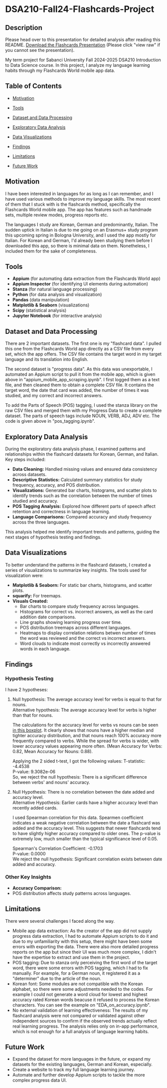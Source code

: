 # DSA210-Fall24-Flashcards-Project
## Description  
Please head over to this presentation for detailed analysis after reading this README. [Download the Flashcards Presentation](./flashcards%20presentation.pptx)
(Please click "view raw" if you cannot see the presentation).

My term project for Sabanci University Fall 2024-2025 DSA210 Introduction to Data Science course. In this project, I analyze my language learning habits through my Flashcards World mobile app data.  

## Table of Contents
- [Motivation](#motivation)  

- [Tools](#tools)
  
- [Dataset and Data Processing](#dataset-and-data-processing)

- [Exploratory Data Analysis](#exploratory-data-analysis)

- [Data Visualizations](#data-visualizations)

- [Findings](#findings)
  
- [Limitations](#limitations)
  
- [Future Work](#future-work)




## Motivation
I have been interested in languages for as long as I can remember, and I have used various methods to improve my language skills. The most recent of them that I stuck with is the flashcards method, specifically the Flashcards World mobile app. The app has features such as handmade sets, multiple review modes, progress reports etc.  

The languages I study are Korean, German and predominantly, Italian. The sudden uptick in Italian is due to me going on an Erasmus+ study program this upcoming spring in Bologna University, and I used the app mostly for Italian. For Korean and German, I'd already been studying them before I downloaded this app, so there is minimal data on them. Nonetheless, I included them for the sake of completeness.  

## Tools
- **Appium** (for automating data extraction from the Flashcards World app)
- **Appium Inspector** (for identifying UI elements during automation)
- **Stanza** (for natural language processing)  
- **Python** (for data analysis and visualization)
- **Pandas** (data manipulation)
- **Matplotlib & Seaborn** (visualizations)
- **Scipy** (statistical analysis)
- **Jupyter Notebook** (for interactive analysis)

## Dataset and Data Processing
There are 2 important datasets. The first one is my "flashcard data". I pulled this one from the Flashcards World app directly as a CSV file from every set, which the app offers. The CSV file contains the target word in my target language and its translation into English.

The second dataset is "progress data". As this data was unexportable, I automated an Appium script to pull it from the mobile app, which is given above in "appium_mobile_app_scraping.ipynb". I first logged them as a text file, and then cleaned them to obtain a complete CSV file. It contains the target word, the date that card was added, the number of times it was studied, and my correct and incorrect answers. 

To add the Parts of Speech (POS) tagging, I used the stanza library on the raw CSV files and merged them with my Progress Data to create a complete dataset. The parts of speech tags include NOUN, VERB, ADJ, ADV etc. The code is given above in "pos_tagging.ipynb". 

## Exploratory Data Analysis  

During the exploratory data analysis phase, I examined patterns and relationships within the flashcard datasets for Korean, German, and Italian. Key steps included:

- **Data Cleaning:** Handled missing values and ensured data consistency across datasets.
- **Descriptive Statistics:** Calculated summary statistics for study frequency, accuracy, and POS distribution.
- **Visualizations:** Generated bar charts, histograms, and scatter plots to identify trends such as the correlation between the number of times studied and accuracy.
- **POS Tagging Analysis:** Explored how different parts of speech affect retention and correctness in language learning.
- **Language Comparisons:** Compared accuracy and study frequency across the three languages.

This analysis helped me identify important trends and patterns, guiding the next stages of hypothesis testing and findings.

## Data Visualizations

To better understand the patterns in the flashcard datasets, I created a series of visualizations to summarize key insights. The tools used for visualization were:

- **Matplotlib & Seaborn:** For static bar charts, histograms, and scatter plots.
- **squarify:** For treemaps.
- **Visuals Created:**
   - Bar charts to compare study frequency across languages.
   - Histograms for correct vs. incorrect answers, as well as the card addition date comparisons.
   - Line graphs showing learning progress over time.
   - POS distribution treemaps across different languages.
   - Heatmaps to display correlation relations betwen number of times the word was reviewed and the correct vs incorrect answers.
   - Word clouds to indicate most correctly vs incorrectly answered words in each language.


## Findings
### Hypothesis Testing
I have 2 hypotheses:

1. Null hypothesis: The average accuracy level for verbs is equal to that for nouns.  
   Alternative hypothesis: The average accuracy level for verbs is higher than that for nouns.
   
   The calculations for the accuracy level for verbs vs nouns can be seen [in this boxplot](./hypothesis_test_1.ipynb). It clearly shows that nouns have a higher median and tighter accuracy distribution, and that nouns reach 100% accuracy more frequently compared to verbs. While the spread for verbs is wider, with lower accuracy values appearing more often. (Mean Accuracy for Verbs: 0.82, Mean Accuracy for Nouns: 0.88).

   Applying the 2 sided t-test, I got the following values:
   T-statistic: -4.4538  
   P-value: 9.3082e-06  
   So, we reject the null hypothesis: There is a significant difference between verbs' and nouns' accuracy.
   

3. Null Hypothesis: There is no correlation between the date added and accuracy level.  
   Alternative Hypothesis: Earlier cards have a higher accuracy level than recently added cards.

   I used Spearman correlation for this data. Spearmen coefficient indicates a weak negative correlation between the date a flashcard was added and the accuracy level. This suggests that newer flashcards tend to have slightly higher accuracy compared to older ones. The p-value is extremely low, much smaller than the typical significance level of 0.05.  

   Spearman's Correlation Coefficient: -0.1703  
   P-value: 0.0000  
   We reject the null hypothesis: Significant correlation exists between date added and accuracy.


### Other Key Insights
- **Accuracy Comparison:**
- POS distribution affects study patterns across languages.


## Limitations
There were several challenges I faced along the way.
- Mobile app data extraction: As the creator of the app did not supply progress data extraction, I had to automate Appium scripts to do it and due to my unfamiliarity with this setup, there might have been some errors with exporting the data. There were also more detailed progress reports on the app but since their UI was much more complex, I didn't have the expertise to extract and use them in the project.
- POS tagging: Due to stanza only perceiving the first word of the target word, there were some errors with POS tagging, which I had to fix manually. For example, for a German noun, it registered it as a "determiner" due to the article of the noun.
- Korean font: Some modules are not compatible with the Korean alphabet, so there were some adjustments needed to the codes. For example I could not generate a word cloud for lowest and highest accuracy rated Korean words beacuse it refused to process the Korean characters. You can see the example on "EDA_on_accuracy.ipynb".
- No external validation of learning effectiveness: The results of my flashcard analysis were not compared or validated against other independent sources to confirm if the observed trends actually reflect real learning progress. The analysis relies only on in-app performance, which is not enough for a full analysis of language learning habits.

## Future Work
- Expand the dataset for more languages in the future, or expand my datasets for the existing languages, German and Korean, especially.
- Create a website to track my full language learning journey.
- Automate and further develop Appium scripts to tackle the more complex progress data UI.




